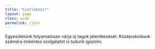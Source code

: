 ```yaml
---
title: "Csatlakozz!"
layout: page
class: wide
permalink: /join
---
```

Egyesületünk folyamatosan várja új tagok jelentkezését. Középiskolások számára önkéntes szolgálatot is tudunk igazolni.
